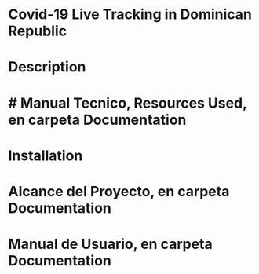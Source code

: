 # Covid-19 Live Tracking in Dominican Republic

# Description

# # Manual Tecnico, Resources Used, en carpeta Documentation

# Installation

# Alcance del Proyecto, en carpeta Documentation

# Manual de Usuario, en carpeta Documentation

